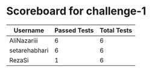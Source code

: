 # Scoreboard for challenge-1
| Username   | Passed Tests | Total Tests |
|------------|--------------|-------------|
| AliNazariii | 6 | 6 |
| setarehabhari | 6 | 6 |
| RezaSi | 1 | 6 |
